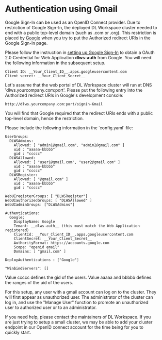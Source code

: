 # Authentication using Gmail 

Google Sign-In can be used as an OpenID Connect provider. Due to restriction of Google Sign-In, the deployed DL Workspace cluster needed to end with a public top-level domain (such as .com or .org). This restriction is placed by [Google](https://console.developers.google.com/) when you try to put the 
Authorized redirect URIs in the Google Sign-In page. 

Please follow the instruction in [setting up Google Sign-In](https://developers.google.com/identity/protocols/OpenIDConnect) to obtain a OAuth 2.0 Credential for Web Application __dlws-auth__ from Google. You will need the following information in the subsequent setup. 

```
Client ID: __Your_Client_ID__.apps.googleusercontent.com 
Client secret: __Your_Client_Secret__
```

Let's assume that the web portal of DL Workspace cluster will run at DNS 'dlws.yourcompany.com:port'. Please put the following entry into the Authorized redirect URIs in Google's development console:
```
http://dlws.yourcompany.com:port/signin-Gmail
```

You will find that Google required that the redirect URIs ends with a public top-level domain, hence the restriction. 

Please include the following information in the 'config.yaml' file:

```
UserGroups:
  DLWSAdmins:
    Allowed: [ "admin1@gmail.com", "admin2@gmail.com" ]
    uid : "aaaaa-bbbbb"
    gid : "ccccc"
  DLWSAllowed:
    Allowed: [ "user1@gmail.com", "user2@gmail.com" ]
    uid : "aaaaa-bbbbb"
    gid : "ccccc"  
  DLWSRegister:
    Allowed: [ "@gmail.com" ]
    uid : "aaaaa-bbbbb"
    gid : "ccccc"  

WebUIregisterGroups: [ "DLWSRegister"]
WebUIauthorizedGroups: [ "DLWSAllowed" ]
WebUIadminGroups: ["DLWSAdmins"]

Authentications: 
  Google:
    DisplayName: Google
    Tenant: __dlws-auth__ (this must match the Web Application registered)
    ClientId: __Your_Client_ID__.apps.googleusercontent.com
    ClientSecret: __Your_Client_Secret__
    AuthorityFormat: https://accounts.google.com
    Scope: "openid email"
    Domains: [ "gmail.com" ]    

DeployAuthentications : ["Google"]

"WinbindServers": []
```

Value ccccc defines the gid of the users. Value aaaaa and bbbbb defines the ranges of the uid of the users. 

For this setup, any user with a gmail account can log on to the cluster. They will first appear as unauthorized user. The administrator of the cluster can log in, and use the "Manage User" function to promote an unauthorized user to authorized user or to an administrator. 

If you need help, please contact the maintainers of DL Workspace. If you are just trying to setup a small cluster, we may be able to add your cluster endpoint in our OpenID connect account for the time being for you to quickly start. 
